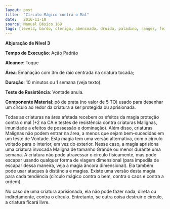 ```yaml
---
layout: post
title:  "Círculo Mágico contra o Mal"
date:   2016-11-10
source: Manual Básico.169
tags: [level3, bardo, clerigo, abencoado, druida, paladino, ranger, feiticeiro, mago, abjuracao, padrao, toque, emanacao, minuto, semana, vontade, anula, componente]
---
```


**Abjuração de Nível 3**

**Tempo de Execução**: Ação Padrão

**Alcance**: Toque

**Área**: Emanação com 3m de raio centrada na criatura tocada;

**Duração**: 10 minutos ou 1 semana (veja texto).

**Teste de Resistência**: Vontade anula.

**Componente Material**: pó de prata (no valor de 5 TO) usado para desenhar um círculo ao redor da criatura a ser protegida ou aprisionada. 

Todas as criaturas na área afetada recebem os efeitos da magia proteção contra o mal (+2 na CA e testes de resistência contra criaturas Malignas, imunidade a efeitos de possessão e dominação). Além disso, criaturas Malignas não podem entrar na área, a menos que sejam bem-sucedidas em um teste de Vontade.
Esta magia tem uma versão alternativa, com o círculo voltado para o interior, em vez do exterior. Nesse caso, a magia aprisiona uma criatura invocada Maligna de tamanho Grande ou menor durante uma semana. A criatura não pode atravessar o círculo fisicamente, mas pode escapar usando qualquer forma de viagem dimensional (para impedila de escapar dessa maneira, veja a magia âncora dimensional). Ela também pode usar ataques à distância e magias.
Existe uma versão desta magia para cada tendência (círculo mágico contra o bem, contra o caos e contra a ordem).

No caso de uma criatura aprisionada, ela não pode fazer nada, direta ou indiretamente, contra o círculo. Entretanto, se outra coisa destruir o círculo, a criatura ficará livre.

